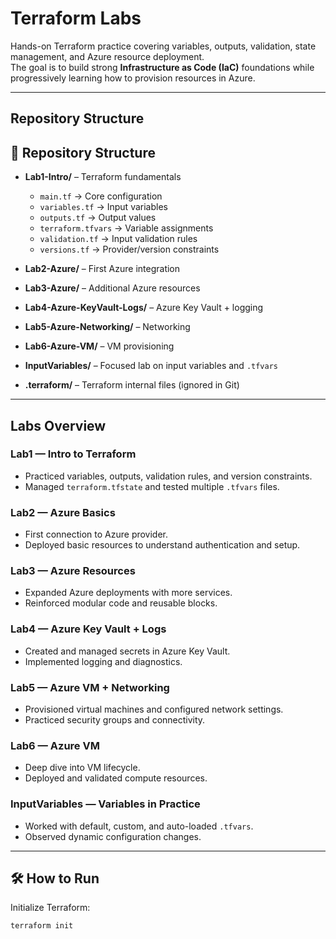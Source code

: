 # Terraform Labs

Hands-on Terraform practice covering variables, outputs, validation, state management, and Azure resource deployment.  
The goal is to build strong **Infrastructure as Code (IaC)** foundations while progressively learning how to provision resources in Azure.

---

## Repository Structure

## 📂 Repository Structure

- **Lab1-Intro/** – Terraform fundamentals  
  - `main.tf` → Core configuration  
  - `variables.tf` → Input variables  
  - `outputs.tf` → Output values  
  - `terraform.tfvars` → Variable assignments  
  - `validation.tf` → Input validation rules  
  - `versions.tf` → Provider/version constraints  

- **Lab2-Azure/** – First Azure integration  

- **Lab3-Azure/** – Additional Azure resources  

- **Lab4-Azure-KeyVault-Logs/** – Azure Key Vault + logging  

- **Lab5-Azure-Networking/** – Networking  

- **Lab6-Azure-VM/** – VM provisioning  

- **InputVariables/** – Focused lab on input variables and `.tfvars`  

- **.terraform/** – Terraform internal files (ignored in Git)  


---

## Labs Overview

### Lab1 — Intro to Terraform
- Practiced variables, outputs, validation rules, and version constraints.
- Managed `terraform.tfstate` and tested multiple `.tfvars` files.

### Lab2 — Azure Basics
- First connection to Azure provider.
- Deployed basic resources to understand authentication and setup.

### Lab3 — Azure Resources
- Expanded Azure deployments with more services.
- Reinforced modular code and reusable blocks.

### Lab4 — Azure Key Vault + Logs
- Created and managed secrets in Azure Key Vault.
- Implemented logging and diagnostics.

### Lab5 — Azure VM + Networking
- Provisioned virtual machines and configured network settings.
- Practiced security groups and connectivity.

### Lab6 — Azure VM
- Deep dive into VM lifecycle.
- Deployed and validated compute resources.

### InputVariables — Variables in Practice
- Worked with default, custom, and auto-loaded `.tfvars`.
- Observed dynamic configuration changes.

---

## 🛠️ How to Run

Initialize Terraform:
```bash
terraform init

